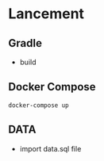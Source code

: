 # Lancement
## Gradle
- build

## Docker Compose
`docker-compose up`

## DATA
- import data.sql file